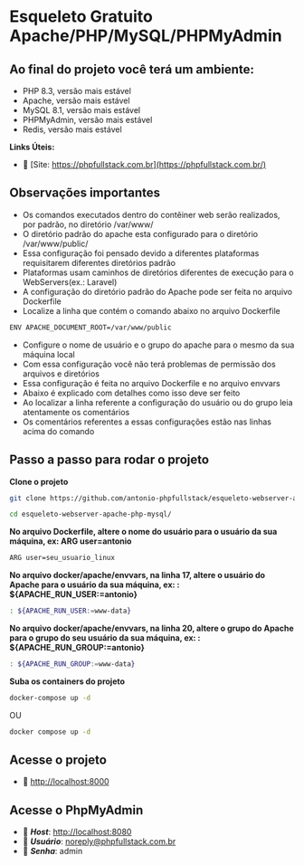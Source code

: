 # Esqueleto Gratuito Apache/PHP/MySQL/PHPMyAdmin

## Ao final do projeto você terá um ambiente:
- PHP 8.3, versão mais estável
- Apache, versão mais estável
- MySQL 8.1, versão mais estável
- PHPMyAdmin, versão mais estável
- Redis, versão mais estável

**Links Úteis:**

- :tada: [Site: https://phpfullstack.com.br](https://phpfullstack.com.br/)

## Observações importantes
- Os comandos executados dentro do contêiner web serão realizados, por padrão, no diretório /var/www/
- O diretório padrão do apache esta configurado para o diretório /var/www/public/
- Essa configuração foi pensado devido a diferentes plataformas requisitarem diferentes diretórios padrão 
- Plataformas usam caminhos de diretórios diferentes de execução para o WebServers(ex.: Laravel)
- A configuração do diretório padrão do Apache pode ser feita no arquivo Dockerfile 
- Localize a linha que contém o comando abaixo no arquivo Dockerfile

```sh
ENV APACHE_DOCUMENT_ROOT=/var/www/public
```

- Configure o nome de usuário e o grupo do apache para o mesmo da sua máquina local
- Com essa configuração você não terá problemas de permissão dos arquivos e diretórios
- Essa configuração é feita no arquivo Dockerfile e no arquivo envvars
- Abaixo é explicado com detalhes como isso deve ser feito
- Ao localizar a linha referente a configuração do usuário ou do grupo leia atentamente os comentários
- Os comentários referentes a essas configurações estão nas linhas acima do comando


## Passo a passo para rodar o projeto
**Clone o projeto**
```sh
git clone https://github.com/antonio-phpfullstack/esqueleto-webserver-apache-php-mysql esqueleto-webserver-apache-php-mysql
```
```sh
cd esqueleto-webserver-apache-php-mysql/
```


**No arquivo Dockerfile, altere o nome do usuário para o usuário da sua máquina, ex: ARG user=antonio**
```sh
ARG user=seu_usuario_linux
```

**No arquivo docker/apache/envvars, na linha 17, altere o usuário do Apache para o usuário da sua máquina, ex: : ${APACHE_RUN_USER:=antonio}**
```sh
: ${APACHE_RUN_USER:=www-data}
```

**No arquivo docker/apache/envvars, na linha 20, altere o grupo do Apache para o grupo do seu usuário da sua máquina, ex: : ${APACHE_RUN_GROUP:=antonio}**
```sh
: ${APACHE_RUN_GROUP:=www-data}
```


**Suba os containers do projeto**
```sh
docker-compose up -d
```

OU

```sh
docker compose up -d
```


## Acesse o projeto
- :rocket: [http://localhost:8000](http://localhost:8000)


## Acesse o PhpMyAdmin
- :brain: ***Host***: [http://localhost:8080](http://localhost:8080)
- :man: ***Usuário***: noreply@phpfullstack.com.br
- :key: ***Senha***: admin
